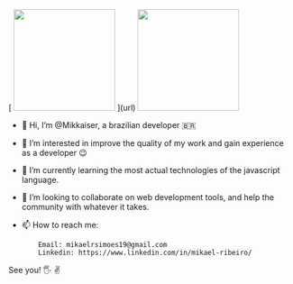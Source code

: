 <div>
 [ <img height="180em" src="https://github-readme-stats.vercel.app/api?username=Mikkaiser&count_private=true&hide=issues&theme=dracula&show_icons=true&title_color=3FD990&bg_color=DEG,07180F,002D14&icon_color=3FD990&include_all_commits=true&count_private=true&border_color=3FD990"> ](url)
  <img height="180em" src="https://github-readme-stats.vercel.app/api/top-langs/?username=Mikkaiser&theme=dracula&show_icons=true&title_color=3FD990&bg_color=DEG,07180F,002D14&icon_color=3FD990&include_all_commits=true&count_private=true&border_color=3FD990&langs_count=3&hide=assembly,java,pascal,pawn,html,css,c%2B%2B,objective-c%2B%2B,objective-c,makefile,ruby,Starlak"> 
</div>








- 👋 Hi, I’m @Mikkaiser, a brazilian developer 🇧🇷
- 👀 I’m interested in improve the quality of my work and gain experience as a developer :wink:
- 🌱 I’m currently learning the most actual technologies of the javascript language.
- 💞️ I’m looking to collaborate on web development tools, and help the community with whatever it takes.
- 📫 How to reach me: 

          Email: mikaelrsimoes19@gmail.com
          Linkedin: https://www.linkedin.com/in/mikael-ribeiro/
          
          
See you! :raised_hand_with_fingers_splayed: :v:
